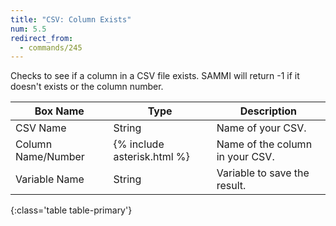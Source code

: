 ```yaml
---
title: "CSV: Column Exists"
num: 5.5
redirect_from:
  - commands/245
---
```


Checks to see if a column in a CSV file exists. SAMMI will return -1 if it doesn't exists or the column number.

| Box Name | Type | Description |
|-------|--------|--------
|CSV Name|String|Name of your CSV.
|Column Name/Number|{% include asterisk.html %}|Name of the column in your CSV.
|Variable Name|String|Variable to save the result.
{:class='table table-primary'}
